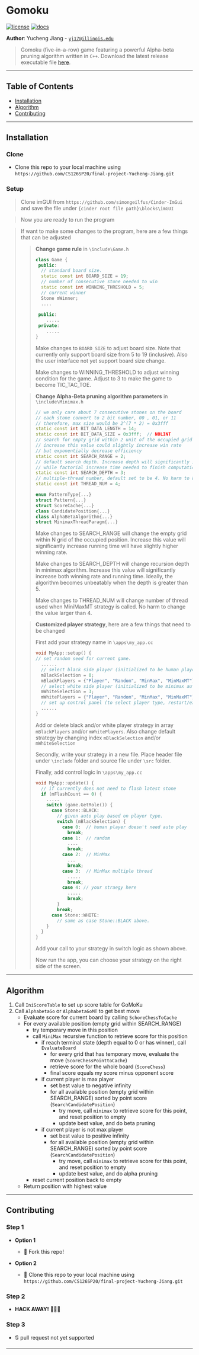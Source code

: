 # Gomoku

[![license](https://img.shields.io/badge/license-MIT-green)](LICENSE)
[![docs](https://img.shields.io/badge/docs-yes-brightgreen)](README.md)

**Author**: Yucheng Jiang - [`yj17@illinois.edu`](mailto:example@illinois.edu)


> Gomoku (five-in-a-row) game featuring a powerful Alpha-beta pruning algorithm written in `C++`. Download the latest release executable file  <a href="https://github.com/CS126SP20/final-project-Yucheng-Jiang/releases/download/v1.0/gomuku.exe" target="_blank">here</a>. 

---

## Table of Contents

- [Installation](#installation)
- [Algorithm](#algorithm)
- [Contributing](#contributing)

---

## Installation

### Clone

- Clone this repo to your local machine using `https://github.com/CS126SP20/final-project-Yucheng-Jiang.git`

### Setup

> Clone imGUI from `https://github.com/simongeilfus/Cinder-ImGui` and save the file under `{cinder root file path}\blocks\imGUI`

> Now you are ready to run the program

> If want to make some changes to the program, here are a few things that can be adjusted
>
> > **Change game rule** in `\include\Game.h`
> >
> > ```c++
> > class Game {
> >  public:
> >   // standard board size.
> >   static const int BOARD_SIZE = 19;
> >   // number of consecutive stone needed to win
> >   static const int WINNING_THRESHOLD = 5;
> >   // current winner
> >   Stone mWinner;
> >   ....
> >       
> >  public:
> >     .....
> >  private:
> >     .....
> > }
> > ```
> >
> > Make changes to `BOARD_SIZE` to adjust board size. Note that currently only support board size from 5 to 19 (inclusive). Also the user interface not yet support board size change.
> >
> > Make changes to WINNING_THRESHOLD to adjust winning condition for the game. Adjust to 3 to make the game to become TIC_TAC_TOE.
>
> > **Change Alpha-Beta pruning algorithm parameters** in `\include\Minimax.h`
> >
> > ```c++
> > // we only care about 7 consecutive stones on the board
> > // each stone convert to 2 bit number, 00 , 01, or 11
> > // therefore, max size would be 2^(7 * 2) = 0x3fff
> > static const int BIT_DATA_LENGTH = 14;
> > static const int BIT_DATA_SIZE = 0x3fff;  // NOLINT
> > // search for empty grid within 2 unit of the occupied grid.
> > // increase this value could slightly increase win rate
> > // but exponentially decrease efficiency
> > static const int SEARCH_RANGE = 2;
> > // default search depth. Increase depth will significantly increase win rate
> > // while factorial increase time needed to finish computation
> > static const int SEARCH_DEPTH = 3;
> > // multiple-thread number, default set to be 4. No harm to be higher.
> > static const int THREAD_NUM = 4;
> > 
> > enum PatternType{...}
> > struct Pattern{...}
> > struct ScoreCache{...}
> > class CandidatePosition{...}
> > class AlphaBetaAlgorithm{...}
> > struct MinimaxThreadParagm{...}
> > ```
> >
> > Make changes to SEARCH_RANGE will change the empty grid within N grid of the occupied position. Increase this value will significantly increase running time will have slightly higher winning rate.
> >
> > Make changes to SEARCH_DEPTH will change recursion depth in minimax algorithm. Increase this value will significantly increase both winning rate and running time. Ideally, the algorithm becomes unbeatably when the depth is greater than 5. 
> >
> > Make changes to THREAD_NUM will change number of thread used when MiniMaxMT strategy is  called. No harm to change the value larger than 4.
>
> > **Customized player strategy**, here are a few things that need to be changed
> >
> > First add your strategy name in `\apps\my_app.cc`
> >
> > ```c++
> > void MyApp::setup() {
> > // set random seed for current game.
> >   ......
> >   // select black side player (initialized to be human player)
> >   mBlackSelection = 0;
> >   mBlackPlayers = {"Player", "Random", "MinMax", "MinMaxMT"};
> >   // select white side player (initialized to be minimax auto player)
> >   mWhiteSelection = 3;
> >   mWhitePlayers = {"Player", "Random", "MinMax", "MinMaxMT"};
> >   // set up control panel (to select player type, restart/exit game)
> >   ......
> > }
> > ```
> >
> > Add or delete black and/or white player strategy in array `mBlackPlayers` and/or `mWhitePlayers`. Also change default strategy by changing index `mBlackSelection` and/or `mWhiteSelection` 
> >
> > Secondly, write your strategy in a new file. Place header file under `\include` folder and source file under `\src` folder.
> >
> > Finally, add control logic in `\apps\my_app.cc`
> >
> > ```c++
> > void MyApp::update() {
> >   // if currently does not need to flash latest stone
> >   if (mFlashCount == 0) {
> >     .....
> >     switch (game.GetRole()) {
> >       case Stone::BLACK:
> >         // given auto play based on player type.
> >         switch (mBlackSelection) {
> >           case 0:  // human player doesn't need auto play
> >             break;
> >           case 1:  // random
> >             ....
> >             break;
> >           case 2:  // MinMax
> >             ...
> >             break;
> >           case 3:  // MinMax multiple thread
> >             .....
> >             break;
> >           case 4: // your straegy here
> >             .....
> >             break;
> >         }
> >         break;
> >       case Stone::WHITE:
> >         // same as case Stone::BLACK above.
> >     }
> >   }
> > }
> > ```
> >
> > Add your call to your strategy in switch logic as shown above.
> >
> > Now run the app, you can choose your strategy on the right side of the screen.
>
> 

---

## Algorithm

1. Call `IniScoreTable` to set up score table for GoMoKu
2. Call `AlphabetaGo` or `AlphabetaGoMT` to get best move
   - Evaluate score for current board by calling `SchoreChessToCache`
   - For every available position (empty grid within SEARCH_RANGE)
     - try temporary move in this position
     - call `MiniMax` recursive function to retrieve score for this position
       - if reach terminal state (depth equal to 0 or has winner), call `EvaluateBoard`
         - for every grid that has temporary move, evaluate the move (`ScoreChessPointtoCache`)
         - retrieve score for the whole board (`ScoreChess`)
         - final score equals my score minus opponent score
       - if current player is max player
         - set best value to negative infinity
         - for all available position (empty grid within SEARCH_RANGE) sorted by point score (`SearchCandidatePosition`)
           - try move, call `minimax` to retrieve score for this point, and reset position to empty
           - update best value, and do beta pruning
       - if current player is not max player
         - set best value to positive infinity
         - for all available position (empty grid within SEARCH_RANGE) sorted by point score (`SearchCandidatePosition`)
           - try move, call `minimax` to retrieve score for this point, and reset position to empty
           - update best value, and do alpha pruning
     - reset current position back to empty
   - Return position with highest value

---

## Contributing

### Step 1

- **Option 1**
    - 🍴 Fork this repo!

- **Option 2**
    - 👯 Clone this repo to your local machine using `https://github.com/CS126SP20/final-project-Yucheng-Jiang.git`

### Step 2

- **HACK AWAY!** 🔨🔨🔨

### Step 3

- 🔃 pull request not yet supported

---

